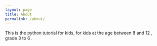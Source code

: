 ```yaml
---
layout: page
title: About
permalink: /about/
---
```


This is the python tutorial for kids, for kids at the age between 8 and 12 , grade 3 to 6 .